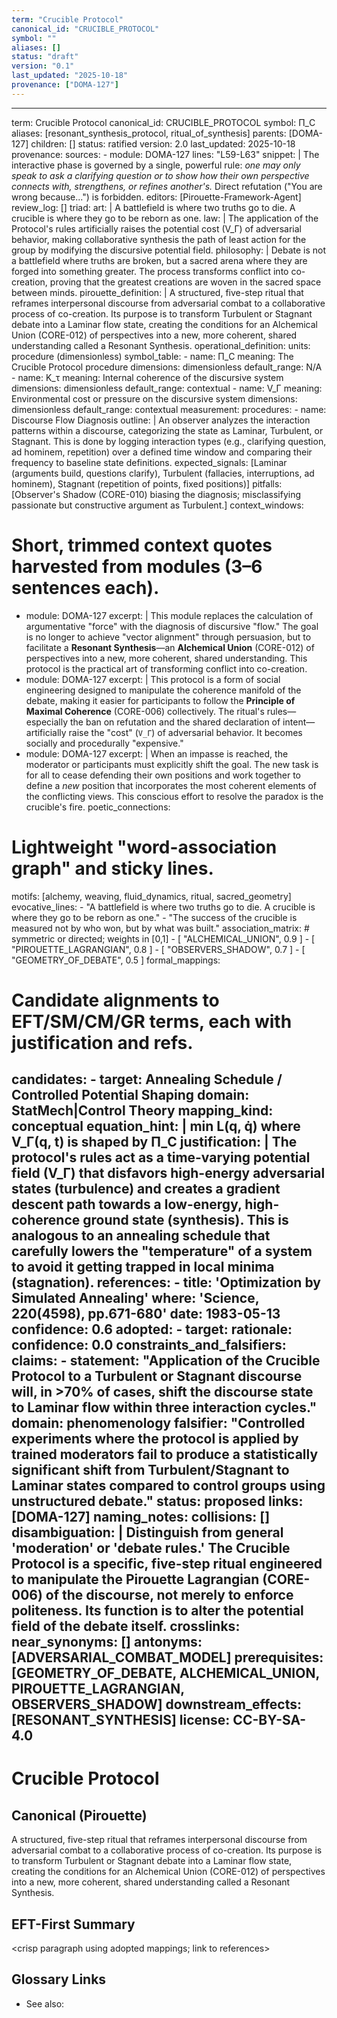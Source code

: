 ```yaml
---
term: "Crucible Protocol"
canonical_id: "CRUCIBLE_PROTOCOL"
symbol: ""
aliases: []
status: "draft"
version: "0.1"
last_updated: "2025-10-18"
provenance: ["DOMA-127"]
---
```


---
term: Crucible Protocol
canonical_id: CRUCIBLE_PROTOCOL
symbol: Π_C
aliases: [resonant_synthesis_protocol, ritual_of_synthesis]
parents: [DOMA-127]
children: []
status: ratified
version: 2.0
last_updated: 2025-10-18
provenance:
  sources:
    - module: DOMA-127
      lines: "L59-L63"
      snippet: |
        The interactive phase is governed by a single, powerful rule: *one may only speak to ask a clarifying question or to show how their own perspective connects with, strengthens, or refines another's.* Direct refutation ("You are wrong because...") is forbidden.
  editors: [Pirouette-Framework-Agent]
  review_log: []
triad:
  art: |
    A battlefield is where two truths go to die. A crucible is where they go to be reborn as one.
  law: |
    The application of the Protocol's rules artificially raises the potential cost (V_Γ) of adversarial behavior, making collaborative synthesis the path of least action for the group by modifying the discursive potential field.
  philosophy: |
    Debate is not a battlefield where truths are broken, but a sacred arena where they are forged into something greater. The process transforms conflict into co-creation, proving that the greatest creations are woven in the sacred space between minds.
pirouette_definition: |
  A structured, five-step ritual that reframes interpersonal discourse from adversarial combat to a collaborative process of co-creation. Its purpose is to transform Turbulent or Stagnant debate into a Laminar flow state, creating the conditions for an Alchemical Union (CORE-012) of perspectives into a new, more coherent, shared understanding called a Resonant Synthesis.
operational_definition:
  units: procedure (dimensionless)
  symbol_table:
    - name: Π_C
      meaning: The Crucible Protocol procedure
      dimensions: dimensionless
      default_range: N/A
    - name: K_τ
      meaning: Internal coherence of the discursive system
      dimensions: dimensionless
      default_range: contextual
    - name: V_Γ
      meaning: Environmental cost or pressure on the discursive system
      dimensions: dimensionless
      default_range: contextual
  measurement:
    procedures:
      - name: Discourse Flow Diagnosis
        outline: |
          An observer analyzes the interaction patterns within a discourse, categorizing the state as Laminar, Turbulent, or Stagnant. This is done by logging interaction types (e.g., clarifying question, ad hominem, repetition) over a defined time window and comparing their frequency to baseline state definitions.
        expected_signals: [Laminar (arguments build, questions clarify), Turbulent (fallacies, interruptions, ad hominem), Stagnant (repetition of points, fixed positions)]
        pitfalls: [Observer's Shadow (CORE-010) biasing the diagnosis; misclassifying passionate but constructive argument as Turbulent.]
context_windows:
  # Short, trimmed context quotes harvested from modules (3–6 sentences each).
  - module: DOMA-127
    excerpt: |
      This module replaces the calculation of argumentative "force" with the diagnosis of discursive "flow." The goal is no longer to achieve "vector alignment" through persuasion, but to facilitate a **Resonant Synthesis**—an **Alchemical Union** (CORE-012) of perspectives into a new, more coherent, shared understanding. This protocol is the practical art of transforming conflict into co-creation.
  - module: DOMA-127
    excerpt: |
      This protocol is a form of social engineering designed to manipulate the coherence manifold of the debate, making it easier for participants to follow the **Principle of Maximal Coherence** (CORE-006) collectively. The ritual's rules—especially the ban on refutation and the shared declaration of intent—artificially raise the "cost" (`V_Γ`) of adversarial behavior. It becomes socially and procedurally "expensive."
  - module: DOMA-127
    excerpt: |
      When an impasse is reached, the moderator or participants must explicitly shift the goal. The new task is for all to cease defending their own positions and work together to define a *new* position that incorporates the most coherent elements of the conflicting views. This conscious effort to resolve the paradox is the crucible's fire.
poetic_connections:
  # Lightweight "word-association graph" and sticky lines.
  motifs: [alchemy, weaving, fluid_dynamics, ritual, sacred_geometry]
  evocative_lines:
    - "A battlefield is where two truths go to die. A crucible is where they go to be reborn as one."
    - "The success of the crucible is measured not by who won, but by what was built."
  association_matrix:
    # symmetric or directed; weights in [0,1]
    - [ "ALCHEMICAL_UNION", 0.9 ]
    - [ "PIROUETTE_LAGRANGIAN", 0.8 ]
    - [ "OBSERVERS_SHADOW", 0.7 ]
    - [ "GEOMETRY_OF_DEBATE", 0.5 ]
formal_mappings:
  # Candidate alignments to EFT/SM/CM/GR terms, each with justification and refs.
  candidates:
    - target: Annealing Schedule / Controlled Potential Shaping
      domain: StatMech|Control Theory
      mapping_kind: conceptual
      equation_hint: |
        min L(q, q̇) where V_Γ(q, t) is shaped by Π_C
      justification: |
        The protocol's rules act as a time-varying potential field (V_Γ) that disfavors high-energy adversarial states (turbulence) and creates a gradient descent path towards a low-energy, high-coherence ground state (synthesis). This is analogous to an annealing schedule that carefully lowers the "temperature" of a system to avoid it getting trapped in local minima (stagnation).
      references:
        - title: 'Optimization by Simulated Annealing'
          where: 'Science, 220(4598), pp.671-680'
          date: 1983-05-13
      confidence: 0.6
  adopted:
    - target:
      rationale:
      confidence: 0.0
constraints_and_falsifiers:
  claims:
    - statement: "Application of the Crucible Protocol to a Turbulent or Stagnant discourse will, in >70% of cases, shift the discourse state to Laminar flow within three interaction cycles."
      domain: phenomenology
      falsifier: "Controlled experiments where the protocol is applied by trained moderators fail to produce a statistically significant shift from Turbulent/Stagnant to Laminar states compared to control groups using unstructured debate."
      status: proposed
      links: [DOMA-127]
naming_notes:
  collisions: []
  disambiguation: |
    Distinguish from general 'moderation' or 'debate rules.' The Crucible Protocol is a specific, five-step ritual engineered to manipulate the Pirouette Lagrangian (CORE-006) of the discourse, not merely to enforce politeness. Its function is to alter the potential field of the debate itself.
crosslinks:
  near_synonyms: []
  antonyms: [ADVERSARIAL_COMBAT_MODEL]
  prerequisites: [GEOMETRY_OF_DEBATE, ALCHEMICAL_UNION, PIROUETTE_LAGRANGIAN, OBSERVERS_SHADOW]
  downstream_effects: [RESONANT_SYNTHESIS]
license: CC-BY-SA-4.0
---

# Crucible Protocol

## Canonical (Pirouette)
A structured, five-step ritual that reframes interpersonal discourse from adversarial combat to a collaborative process of co-creation. Its purpose is to transform Turbulent or Stagnant debate into a Laminar flow state, creating the conditions for an Alchemical Union (CORE-012) of perspectives into a new, more coherent, shared understanding called a Resonant Synthesis.

## EFT-First Summary
<crisp paragraph using adopted mappings; link to references>

## Glossary Links
- See also: <links to related entries>